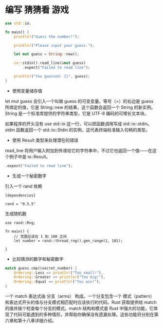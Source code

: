 # 编写 猜猜看 游戏

```Rust
use std::io;

fn main() {
    println!("Guess the number!");

    println!("Please input your guess.");

    let mut guess = String::new();

    io::stdin().read_line(&mut guess)
        .expect("Failed to read line");

    println!("You guessed: {}", guess);
}
```

* 使用变量储存值

let mut guess 会引入一个叫做 guess 的可变变量。等号（=）的右边是 guess 所绑定的值，它是 String::new 的结果，这个函数会返回一个 String 的新实例。String 是一个标准库提供的字符串类型，它是 UTF-8 编码的可增长文本块。

如果程序的开头没有 use std::io 这一行，可以把函数调用写成 std::io::stdin。stdin 函数返回一个 std::io::Stdin 的实例，这代表终端标准输入句柄的类型。

* 使用 Result 类型来处理潜在的错误

read_line 将用户输入附加到传递给它的字符串中，不过它也返回一个值——在这个例子中是 io::Result。

```Rust
.expect("Failed to read line");
```

* 生成一个秘密数字

引入一个 rand 依赖
```
[dependencies]

rand = "0.5.5"
```

生成随机数
```
use rand::Rng;

fn main() {
    // 范围应该在 1 到 100 之间
    let number = rand::thread_rng().gen_range(1, 101);

}
```

* 比较猜测的数字和秘密数字

```Rust
match guess.cmp(&secret_number) {
    Ordering::Less => println!("Too small!"),
    Ordering::Greater => println!("Too big!"),
    Ordering::Equal => println!("You win!"),
}
```

一个 match 表达式由 分支（arms） 构成。一个分支包含一个 模式（pattern）和表达式开头的值与分支模式相匹配时应该执行的代码。Rust 获取提供给 match 的值并挨个检查每个分支的模式。match 结构和模式是 Rust 中强大的功能，它体现了代码可能遇到的多种情形，并帮助你确保没有遗漏处理。这些功能将分别在第六章和第十八章详细介绍。








